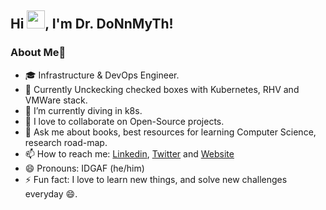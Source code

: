 ## Hi <img src="https://github.com/TheDudeThatCode/TheDudeThatCode/blob/master/Assets/Hi.gif" width="29px">, I'm Dr. DoNnMyTh!


### About Me🚀

- 🎓 Infrastructure & DevOps Engineer.
- 🔭 Currently Unckecking checked boxes with Kubernetes, RHV and VMWare stack.
- 🌱 I’m currently diving in k8s.
- 👯 I love to collaborate on Open-Source projects.
- 💬 Ask me about books, best resources for learning Computer Science, research road-map.
- 📫 How to reach me: [Linkedin](https://www.linkedin.com/in/donnmyth/), [Twitter](https://twitter.com/doNnMyTh) and [Website](https://www.hycorve.com)
- 😄 Pronouns: IDGAF (he/him)
- ⚡ Fun fact: I love to learn new things, and solve new challenges everyday 😄.
